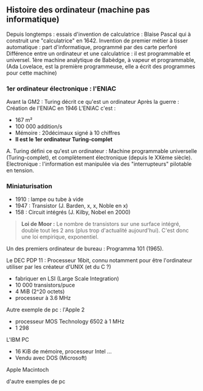 ## Histoire des ordinateur (machine pas informatique)
Depuis longtemps : essais d'invention de calculatrice : Blaise Pascal qui à construit une "calculatrice" en 1642.
Invention de premier métier à tisser automatique : part d'informatique, programmé par des carte perforé
Différence entre un ordinateur et une calculatrice : il est programmable et universel.
1ère machine analytique de Babèdge, à vapeur et programmable, (Ada Lovelace, est la première programmeuse, elle a écrit des programmes pour cette machine)

### 1er ordinateur électronique : l'ENIAC
Avant la GM2 : Turing décrit ce qu'est un ordinateur
Après la guerre : Création de l'ENIAC en 1946
L'ENIAC c'est :
- 167 m²
- 100 000 addition/s
- Mémoire : 20décimaux signé à 10 chiffres
- **Il est le 1er ordinateur Turing-complet**

A. Turing défini ce qu'est un ordinateur : Machine programmable universelle (Turing-complet), et complètement électronique (depuis le XXème siècle).
Electronique : l'information est manipulée via des "interrupteurs" pilotable en tension.

### Miniaturisation
- 1910 : lampe ou tube à vide
- 1947 : Transistor (J. Barden, x, x, Noble en x)
- 158 : Circuit intégrés (J. Kilby, Nobel en 2000)

>**Loi de Moor :**  Le nombre de transistors sur une surface intégré, double tout les 2 ans (plus trop d'actualité aujourd'hui). C'est donc une loi empirique, exponentiel.

Un des premiers ordinateur de bureau : Programma 101 (1965).

Le DEC PDP 11 : Processeur 16bit, connu notamment pour être l'ordinateur utiliser par les créateur d'UNIX (et du C ?)
- fabriquer en LSI (Large Scale Integration)
- 10 000 transistors/puce
- 4 MiB (2^20 octets)
- processeur à 3.6 MHz

Autre exemple de pc : l'Apple 2
- processeur MOS Technology 6502 à 1 MHz
- 1 298

L'IBM PC
- 16 KiB de mémoire, processeur Intel ...
- Vendu avec DOS (Microsoft)

Apple Macintoch

d'autre exemples de pc